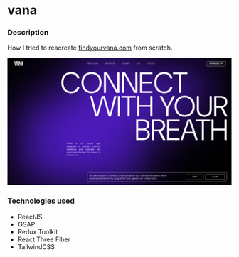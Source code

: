 # vana

### Description

How I tried to reacreate [findyourvana.com](findyourvana.com) from scratch.

![](/src/assets/for-readme.png)

### Technologies used

- ReactJS
- GSAP
- Redux Toolkit
- React Three Fiber
- TailwindCSS
